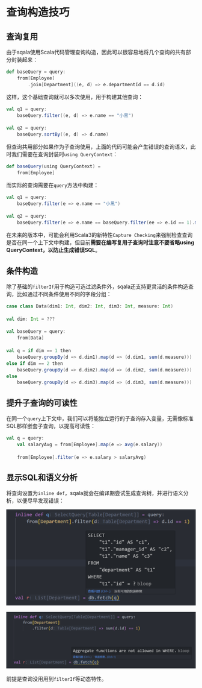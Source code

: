 # 查询构造技巧

## 查询复用

由于sqala使用Scala代码管理查询构造，因此可以很容易地将几个查询的共有部分封装起来：

```scala
def baseQuery = query:
    from[Employee]
        .join[Department]((e, d) => e.departmentId == d.id)
```

这样，这个基础查询就可以多次使用，用于构建其他查询：

```scala
val q1 = query:
    baseQuery.filter((e, d) => e.name == "小黑")

val q2 = query:
    baseQuery.sortBy((e, d) => d.name)
```

但查询共用部分如果作为子查询使用，上面的代码可能会产生错误的查询语义，此时我们需要在查询封装时`using QueryContext`：

```scala
def baseQuery(using QueryContext) =
    from[Employee]
```

而实际的查询需要在`query`方法中构建：

```scala
val q1 = query:
    baseQuery.filter(e => e.name == "小黑")

val q2 = query:
    baseQuery.filter(e => e.name == baseQuery.filter(ee => e.id == 1).map(ee => ee.name))
```

在未来的版本中，可能会利用Scala3的新特性`Capture Checking`来强制检查查询是否在同一个上下文中构建，但目前**需要在编写复用子查询时注意不要省略using QueryContext，以防止生成错误SQL**。

## 条件构造

除了基础的`filterIf`用于构造可选过滤条件外，sqala还支持更灵活的条件构造查询，比如通过不同条件使用不同的字段分组：

```scala
case class Data(dim1: Int, dim2: Int, dim3: Int, measure: Int)

val dim: Int = ???

val baseQuery = query:
    from[Data]

val q = if dim == 1 then
    baseQuery.groupBy(d => d.dim1).map(d => (d.dim1, sum(d.measure)))
else if dim == 2 then
    baseQuery.groupBy(d => d.dim2).map(d => (d.dim2, sum(d.measure)))
else
    baseQuery.groupBy(d => d.dim3).map(d => (d.dim3, sum(d.measure)))
```

## 提升子查询的可读性

在同一个`query`上下文中，我们可以将能独立运行的子查询存入变量，无需像标准SQL那样嵌套子查询，以提高可读性：

```scala
val q = query:
    val salaryAvg = from[Employee].map(e => avg(e.salary))

    from[Employee].filter(e => e.salary > salaryAvg)
```

## 显示SQL和语义分析

将查询设置为`inline def`，sqala就会在编译期尝试生成查询树，并进行语义分析，以便尽早发现错误：

![show](../../images/index-show.png)


![error](../../images/index-error.png)

前提是查询没用用到`filterIf`等动态特性。